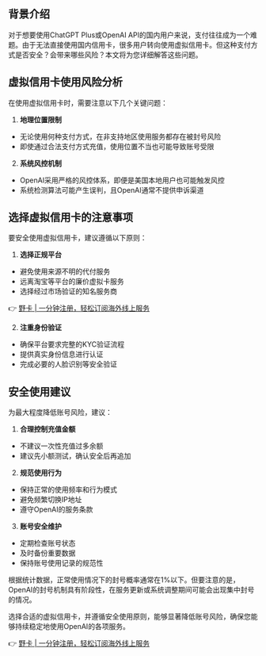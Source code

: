 ## 背景介绍

对于想要使用ChatGPT Plus或OpenAI API的国内用户来说，支付往往成为一个难题。由于无法直接使用国内信用卡，很多用户转向使用虚拟信用卡。但这种支付方式是否安全？会带来哪些风险？本文将为您详细解答这些问题。

## 虚拟信用卡使用风险分析

在使用虚拟信用卡时，需要注意以下几个关键问题：

1. **地理位置限制**
- 无论使用何种支付方式，在非支持地区使用服务都存在被封号风险
- 即使通过合法支付方式充值，使用位置不当也可能导致账号受限

2. **系统风控机制**
- OpenAI采用严格的风控体系，即便是美国本地用户也可能触发风控
- 系统检测算法可能产生误判，且OpenAI通常不提供申诉渠道

## 选择虚拟信用卡的注意事项

要安全使用虚拟信用卡，建议遵循以下原则：

1. **选择正规平台**
- 避免使用来源不明的代付服务
- 远离淘宝等平台的廉价虚拟卡服务
- 选择经过市场验证的知名服务商

👉 [野卡 | 一分钟注册，轻松订阅海外线上服务](https://bit.ly/bewildcard)

2. **注重身份验证**
- 确保平台要求完整的KYC验证流程
- 提供真实身份信息进行认证
- 完成必要的人脸识别等安全验证

## 安全使用建议

为最大程度降低账号风险，建议：

1. **合理控制充值金额**
- 不建议一次性充值过多余额
- 建议先小额测试，确认安全后再追加

2. **规范使用行为**
- 保持正常的使用频率和行为模式
- 避免频繁切换IP地址
- 遵守OpenAI的服务条款

3. **账号安全维护**
- 定期检查账号状态
- 及时备份重要数据
- 保持账号使用记录的规范性

根据统计数据，正常使用情况下的封号概率通常在1%以下。但要注意的是，OpenAI的封号机制具有阶段性，在服务更新或系统调整期间可能会出现集中封号的情况。

选择合适的虚拟信用卡，并遵循安全使用原则，能够显著降低账号风险，确保您能够持续稳定地使用OpenAI的各项服务。

👉 [野卡 | 一分钟注册，轻松订阅海外线上服务](https://bit.ly/bewildcard)